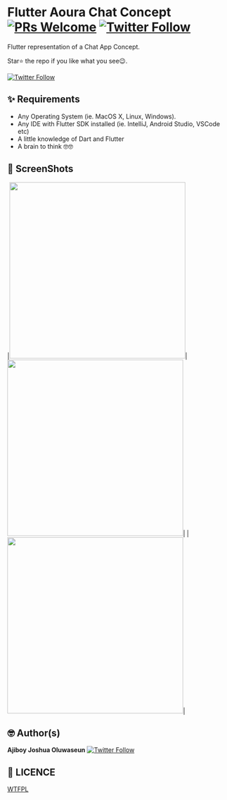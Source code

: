 # Flutter Aoura Chat Concept [![PRs Welcome](https://img.shields.io/twitter/follow/localdev_.svg?style=flat-square)](http://makeapullrequest.com) [![Twitter Follow](https://img.shields.io/twitter/follow/localdev_.svg?style=social)](https://twitter.com/localdev_)

Flutter representation of a Chat App Concept.

Star⭐ the repo if you like what you see😉.

[![Twitter Follow](https://img.shields.io/twitter/follow/localdev_.svg?style=social)](https://twitter.com/localdev_)


## ✨ Requirements
* Any Operating System (ie. MacOS X, Linux, Windows).
* Any IDE with Flutter SDK installed (ie. IntelliJ, Android Studio, VSCode etc)
* A little knowledge of Dart and Flutter
* A brain to think 🤓🤓


## 📸 ScreenShots

|<img src="https://github.com/joshh152/Aoura-chat/blob/master/Screenshot_2020-06-04-11-05-27-423_com.example.aoura_chat.jpg" width="400">|<img src="https://github.com/joshh152/Aoura-chat/blob/master/Screenshot_2020-06-07-14-20-31-225_com.example.aoura_chat.jpg" width="400">|
|<img src="https://github.com/joshh152/Aoura-chat/blob/master/Screenshot_2020-06-05-03-17-52-022_com.example.aoura_chat.jpg" width="400">|


## 🤓 Author(s)
**Ajiboy Joshua Oluwaseun** [![Twitter Follow](https://img.shields.io/twitter/follow/localdev_.svg?style=social)](https://twitter.com/localdev_)


## 🔖 LICENCE
[WTFPL](http://www.wtfpl.net/about/)
